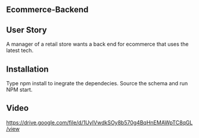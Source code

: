 ## Ecommerce-Backend

## User Story

A manager of a retail store wants a back end for ecommerce that uses the latest tech.

## Installation

Type npm install to inegrate the dependecies. Source the schema and run NPM start.

## Video

https://drive.google.com/file/d/1UyIVwdkSOy8b570g4BqHnEMAWpTC8qGL/view
